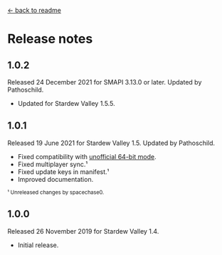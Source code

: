 ﻿﻿[← back to readme](README.md)

# Release notes
## 1.0.2
Released 24 December 2021 for SMAPI 3.13.0 or later. Updated by Pathoschild.

* Updated for Stardew Valley 1.5.5.

## 1.0.1
Released 19 June 2021 for Stardew Valley 1.5. Updated by Pathoschild.

* Fixed compatibility with [unofficial 64-bit mode](https://stardewvalleywiki.com/Modding:Migrate_to_64-bit_on_Windows).
* Fixed multiplayer sync.¹
* Fixed update keys in manifest.¹
* Improved documentation.

<sup>¹ Unreleased changes by spacechase0.</sup>

## 1.0.0
Released 26 November 2019 for Stardew Valley 1.4.

* Initial release.
